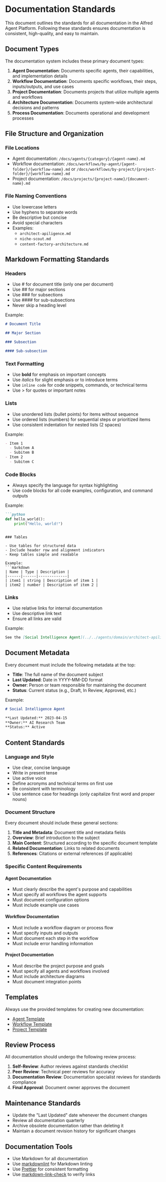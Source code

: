 # Documentation Standards

This document outlines the standards for all documentation in the Alfred Agent Platform. Following these standards ensures documentation is consistent, high-quality, and easy to maintain.

## Document Types

The documentation system includes these primary document types:

1. **Agent Documentation**: Documents specific agents, their capabilities, and implementation details
2. **Workflow Documentation**: Documents specific workflows, their steps, inputs/outputs, and use cases
3. **Project Documentation**: Documents projects that utilize multiple agents and workflows
4. **Architecture Documentation**: Documents system-wide architectural decisions and patterns
5. **Process Documentation**: Documents operational and development processes

## File Structure and Organization

### File Locations

- Agent documentation: `/docs/agents/{category}/{agent-name}.md`
- Workflow documentation: `/docs/workflows/by-agent/{agent-folder}/{workflow-name}.md` or `/docs/workflows/by-project/{project-folder}/{workflow-name}.md`
- Project documentation: `/docs/projects/{project-name}/{document-name}.md`

### File Naming Conventions

- Use lowercase letters
- Use hyphens to separate words
- Be descriptive but concise
- Avoid special characters
- Examples:
  - `architect-apiligence.md`
  - `niche-scout.md`
  - `content-factory-architecture.md`

## Markdown Formatting Standards

### Headers

- Use # for document title (only one per document)
- Use ## for major sections
- Use ### for subsections
- Use #### for sub-subsections
- Never skip a heading level

Example:
```markdown
# Document Title

## Major Section

### Subsection

#### Sub-subsection
```

### Text Formatting

- Use **bold** for emphasis on important concepts
- Use *italics* for slight emphasis or to introduce terms
- Use `inline code` for code snippets, commands, or technical terms
- Use > for quotes or important notes

### Lists

- Use unordered lists (bullet points) for items without sequence
- Use ordered lists (numbers) for sequential steps or prioritized items
- Use consistent indentation for nested lists (2 spaces)

Example:
```markdown
- Item 1
  - Subitem A
  - Subitem B
- Item 2
  - Subitem C
```

### Code Blocks

- Always specify the language for syntax highlighting
- Use code blocks for all code examples, configuration, and command outputs

Example:
```markdown
```python
def hello_world():
    print("Hello, world!")
```
```

### Tables

- Use tables for structured data
- Include header row and alignment indicators
- Keep tables simple and readable

Example:
```markdown
| Name | Type | Description |
|------|------|-------------|
| item1 | string | Description of item 1 |
| item2 | number | Description of item 2 |
```

### Links

- Use relative links for internal documentation
- Use descriptive link text
- Ensure all links are valid

Example:
```markdown
See the [Social Intelligence Agent](../../agents/domain/architect-apiligence.md) for more information.
```

## Document Metadata

Every document must include the following metadata at the top:

- **Title**: The full name of the document subject
- **Last Updated**: Date in YYYY-MM-DD format
- **Owner**: Person or team responsible for maintaining the document
- **Status**: Current status (e.g., Draft, In Review, Approved, etc.)

Example:
```markdown
# Social Intelligence Agent

**Last Updated:** 2023-04-15
**Owner:** AI Research Team
**Status:** Active
```

## Content Standards

### Language and Style

- Use clear, concise language
- Write in present tense
- Use active voice
- Define acronyms and technical terms on first use
- Be consistent with terminology
- Use sentence case for headings (only capitalize first word and proper nouns)

### Document Structure

Every document should include these general sections:

1. **Title and Metadata**: Document title and metadata fields
2. **Overview**: Brief introduction to the subject
3. **Main Content**: Structured according to the specific document template
4. **Related Documentation**: Links to related documents
5. **References**: Citations or external references (if applicable)

### Specific Content Requirements

#### Agent Documentation

- Must clearly describe the agent's purpose and capabilities
- Must specify all workflows the agent supports
- Must document configuration options
- Must include example use cases

#### Workflow Documentation

- Must include a workflow diagram or process flow
- Must specify inputs and outputs
- Must document each step in the workflow
- Must include error handling information

#### Project Documentation

- Must describe the project purpose and goals
- Must specify all agents and workflows involved
- Must include architecture diagrams
- Must document integration points

## Templates

Always use the provided templates for creating new documentation:

- [Agent Template](../../templates/agent-template.md)
- [Workflow Template](../../templates/workflow-template.md)
- [Project Template](../../templates/project-template.md)

## Review Process

All documentation should undergo the following review process:

1. **Self-Review**: Author reviews against standards checklist
2. **Peer Review**: Technical peer reviews for accuracy
3. **Documentation Review**: Documentation specialist reviews for standards compliance
4. **Final Approval**: Document owner approves the document

## Maintenance Standards

- Update the "Last Updated" date whenever the document changes
- Review all documentation quarterly
- Archive obsolete documentation rather than deleting it
- Maintain a document revision history for significant changes

## Documentation Tools

- Use Markdown for all documentation
- Use [markdownlint](https://github.com/DavidAnson/markdownlint) for Markdown linting
- Use [Prettier](https://prettier.io/) for consistent formatting
- Use [markdown-link-check](https://github.com/tcort/markdown-link-check) to verify links
